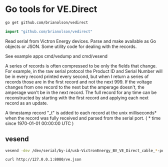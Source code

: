 # Go tools for VE.Direct

```sh
go get github.com/brianolson/vedirect
```

```go
import "github.com/brianolson/vedirect"
```

Read serial from Victron Energy devices. Parse and make available as Go objects or JSON. Some utility code for dealing with the records.

See example apps cmd/vedump and cmd/vesend

A series of records is often compressed to be only the fields that change. For example, in the raw serial protocol the Product ID and Serial Number will be in every record printed every second, but when I return a series of records those are in the first record and not the next 999. If the voltage changes from one record to the next but the amperage doesn't, the amperage won't be in the next record. The full record for any time can be reconstructed by starting with the first record and applying each next record as an update.

A timestamp record "_t" is added to each record at the unix milliseconds* when the record was fully received and parsed from the serial port. ( * time since 1970-01-01 00:00:00 UTC )

## vesend

```sh
vesend -dev /dev/serial/by-id/usb-VictronEnergy_BV_VE_Direct_cable_*-port0  -post 'https://127.0.0.1:1234/my_post_receiver' -send-period 1000 -z -serve :8080
```

```sh
curl http://127.0.0.1:8080/ve.json
```

